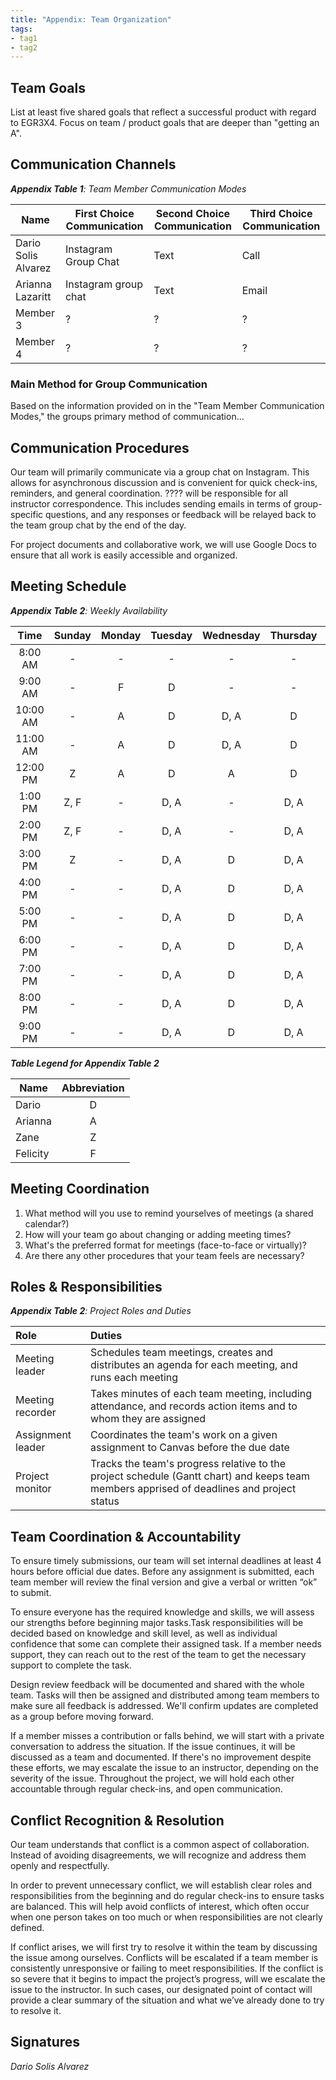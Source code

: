 ```yaml
---
title: "Appendix: Team Organization"
tags:
- tag1
- tag2
---
```


## Team Goals

List at least five shared goals that reflect a successful product with regard to EGR3X4. Focus on team / product goals that are deeper than "getting an A".

## Communication Channels

_**Appendix Table 1**: Team Member Communication Modes_

|Name                 | First Choice Communication | Second Choice Communication | Third Choice Communication |
|---------------------|----------------------------|-----------------------------|----------------------------|
|Dario Solis Alvarez |  Instagram Group Chat | Text | Call |
|Arianna Lazaritt |  Instagram group chat | Text | Email |
|Member 3 |  ? | ? | ? |
|Member 4 |  ? | ? | ? |

### Main Method for Group Communication

Based on the information provided on in the "Team Member Communication Modes," the groups primary method of communication...
 
## Communication Procedures

Our team will primarily communicate via a group chat on Instagram. This allows for asynchronous discussion and is convenient for quick check-ins, reminders, and general coordination. ???? will be responsible for all instructor correspondence. This includes sending emails in terms of group-specific questions, and any responses or feedback will be relayed back to the team group chat by the end of the day.

For project documents and collaborative work, we will use Google Docs to ensure that all work is easily accessible and organized.

## Meeting Schedule

_**Appendix Table 2**: Weekly Availability_

| Time | Sunday | Monday | Tuesday | Wednesday | Thursday | Friday | Saturday |
| :------: | :----: | :----: | :----: | :----: | :----: | :----: | :-----: |
| 8:00 AM | - | - | - | - | - | - | - |
| 9:00 AM | - | F | D | - | - | - | - |
| 10:00 AM | - | A | D | D, A | D | - | - |
| 11:00 AM | - | A | D | D, A | D | A | - |
| 12:00 PM | Z | A | D | A | D | A | - |
| 1:00 PM | Z, F | - | D, A | - | D, A | A | - |
| 2:00 PM | Z, F | - | D, A | - | D, A | A | - |
| 3:00 PM | Z | - | D, A | D | D, A | A | - |
| 4:00 PM | - | - | D, A | D | D, A | A | - |
| 5:00 PM | - | - | D, A | D | D, A | A | - |
| 6:00 PM | - | - | D, A | D | D, A | A | - |
| 7:00 PM | - | - | D, A | D | D, A | A | - |
| 8:00 PM | - | - | D, A | D | D, A | A | - |
| 9:00 PM | - | - | D, A | D | D, A | A | - |

_**Table Legend for Appendix Table 2**_

| Name | Abbreviation |
| ----- | :------: |
| Dario | D |
| Arianna | A |
| Zane | Z |
| Felicity | F |


## Meeting Coordination

1. What method will you use to remind yourselves of meetings (a shared calendar?)
1. How will your team go about changing or adding meeting times?
1. What's the preferred format for meetings (face-to-face or virtually)?
1. Are there any other procedures that your team feels are necessary?

## Roles & Responsibilities

_**Appendix Table 2**: Project Roles and Duties_

| **Role**          | **Duties**                                                                                                                                |
| :---------------- | :---------------------------------------------------------------------------------------------------------------------------------------- |
| Meeting leader    | Schedules team meetings, creates and distributes an agenda for each meeting, and runs each meeting                                        |
| Meeting recorder  | Takes minutes of each team meeting, including attendance, and records action items and to whom they are assigned                          |
| Assignment leader | Coordinates the team's work on a given assignment to Canvas before the due date                                                           |
| Project monitor   | Tracks the team's progress relative to the project schedule (Gantt chart) and keeps team members apprised of deadlines and project status |



## Team Coordination & Accountability
To ensure timely submissions, our team will set internal deadlines at least 4 hours before official due dates. Before any assignment is submitted, each team member will review the final version and give a verbal or written “ok” to submit. 

To ensure everyone has the required knowledge and skills, we will assess our strengths before beginning major tasks.Task responsibilities will be decided based on knowledge and skill level, as well as individual confidence that some can complete their assigned task. If a member needs support, they can reach out to the rest of the team to get the necessary support to complete the task.

Design review feedback will be documented and shared with the whole team. Tasks will then be assigned and distributed among team members to make sure all feedback is addressed. We'll confirm updates are completed as a group before moving forward.

If a member misses a contribution or falls behind, we will start with a private conversation to address the situation. If the issue continues, it will be discussed as a team and documented. If there's no improvement despite these efforts, we may escalate the issue to an instructor, depending on the severity of the issue. Throughout the project, we will hold each other accountable through regular check-ins, and open communication.

## Conflict Recognition & Resolution

Our team understands that conflict is a common aspect of collaboration. Instead of avoiding disagreements, we will recognize and address them openly and respectfully. 

In order to prevent unnecessary conflict, we will establish clear roles and responsibilities from the beginning and do regular check-ins to ensure tasks are balanced. This will help avoid conflicts of interest, which often occur when one person takes on too much or when responsibilities are not clearly defined.

If conflict arises, we will first try to resolve it within the team by discussing the issue among ourselves. Conflicts will be escalated if a team member is consistently unresponsive or failing to meet responsibilities. If the conflict is so severe that it begins to impact the project’s progress, will we escalate the issue to the instructor. In such cases, our designated point of contact will provide a clear summary of the situation and what we’ve already done to try to resolve it.


## Signatures

_Dario Solis Alvarez_ 

